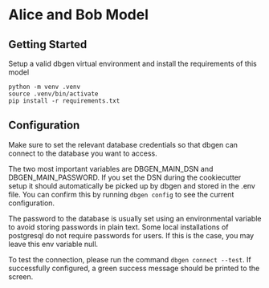 # Alice and Bob Model



## Getting Started
Setup a valid dbgen virtual environment and install the requirements of this model

```Console
python -m venv .venv
source .venv/bin/activate
pip install -r requirements.txt
```

## Configuration
Make sure to set the relevant database credentials so that dbgen can connect to the database you want to access.

The two most important variables are DBGEN_MAIN_DSN and DBGEN_MAIN_PASSWORD. If you set the DSN during the cookiecutter setup it should automatically be picked up by dbgen  and stored in the .env file. You can confirm this by running `dbgen config` to see the current configuration.

The password to the database is usually set using an environmental variable to avoid storing passwords in plain text. Some local installations of postgresql do not require passwords for users. If this is the case, you may leave this env variable null.

To test the connection, please run the command `dbgen connect --test`. If successfully configured, a green success message should  be printed to the screen.
